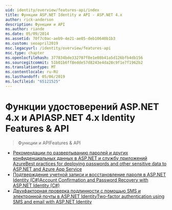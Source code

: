 ```yaml
---
uid: identity/overview/features-api/index
title: Функции ASP.NET Identity и API - ASP.NET 4.x
author: rick-anderson
description: Функции и API
ms.author: riande
ms.date: 05/09/2014
ms.assetid: 70f7c0ac-aeb9-4e21-ae05-deb10640b1b3
ms.custom: seoapril2019
msc.legacyurl: /identity/overview/features-api
msc.type: chapter
ms.openlocfilehash: 377834bde332707f8e1e08b41a5d126bfb4db156
ms.sourcegitcommit: 51b01b6ff8edde57d8243e4da28c9f1e7f1962b2
ms.translationtype: MT
ms.contentlocale: ru-RU
ms.lasthandoff: 05/06/2019
ms.locfileid: "65121525"
---
```

# <a name="aspnet-4x-identity-features--api"></a><span data-ttu-id="5d760-103">Функции удостоверений ASP.NET 4.x и API</span><span class="sxs-lookup"><span data-stu-id="5d760-103">ASP.NET 4.x Identity Features & API</span></span>

> <span data-ttu-id="5d760-104">Функции и API</span><span class="sxs-lookup"><span data-stu-id="5d760-104">Features & API</span></span>

- [<span data-ttu-id="5d760-105">Рекомендации по развертыванию паролей и других конфиденциальных данных в ASP.NET и службу приложений Azure</span><span class="sxs-lookup"><span data-stu-id="5d760-105">Best practices for deploying passwords and other sensitive data to ASP.NET and Azure App Service</span></span>](best-practices-for-deploying-passwords-and-other-sensitive-data-to-aspnet-and-azure.md)
- [<span data-ttu-id="5d760-106">Подтверждение учетной записи и восстановление пароля в ASP.NET Identity (C#)</span><span class="sxs-lookup"><span data-stu-id="5d760-106">Account Confirmation and Password Recovery with ASP.NET Identity (C#)</span></span>](account-confirmation-and-password-recovery-with-aspnet-identity.md)
- [<span data-ttu-id="5d760-107">Двухфакторная проверка подлинности с помощью SMS и электронной почты в ASP.NET Identity</span><span class="sxs-lookup"><span data-stu-id="5d760-107">Two-factor authentication using SMS and email with ASP.NET Identity</span></span>](two-factor-authentication-using-sms-and-email-with-aspnet-identity.md)
